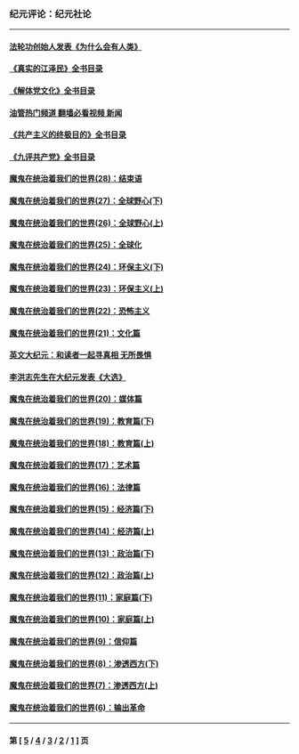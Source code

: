 ### 纪元评论：纪元社论
---
#### [法轮功创始人发表《为什么会有人类》](../../pages/nsc422/n13912117.md?03210330) 
#### [《真实的江泽民》全书目录](../../pages/nsc422/n13721399.md?03210330) 
#### [《解体党文化》全书目录](../../pages/nsc422/n13721157.md?03210330) 
#### [油管热门频道 翻墙必看视频 新闻](ok?03210330)
#### [《共产主义的终极目的》全书目录](../../pages/nsc422/n13721048.md?03210330) 
#### [《九评共产党》全书目录](../../pages/nsc422/n13708085.md?03210330) 
#### [魔鬼在统治着我们的世界(28)：结束语](../../pages/nsc422/n10936246.md?03210330) 
#### [魔鬼在统治着我们的世界(27)：全球野心(下)](../../pages/nsc422/n10928319.md?03210330) 
#### [魔鬼在统治着我们的世界(26)：全球野心(上)](../../pages/nsc422/n10900318.md?03210330) 
#### [魔鬼在统治着我们的世界(25)：全球化](../../pages/nsc422/n10788205.md?03210330) 
#### [魔鬼在统治着我们的世界(24)：环保主义(下)](../../pages/nsc422/n10695307.md?03210330) 
#### [魔鬼在统治着我们的世界(23)：环保主义(上)](../../pages/nsc422/n10688613.md?03210330) 
#### [魔鬼在统治着我们的世界(22)：恐怖主义](../../pages/nsc422/n10614727.md?03210330) 
#### [魔鬼在统治着我们的世界(21)：文化篇](../../pages/nsc422/n10597706.md?03210330) 
#### [英文大纪元：和读者一起寻真相 无所畏惧](../../pages/nsc422/n12542027.md?03210330) 
#### [李洪志先生在大纪元发表《大选》](../../pages/nsc422/n12534746.md?03210330) 
#### [魔鬼在统治着我们的世界(20)：媒体篇](../../pages/nsc422/n10586579.md?03210330) 
#### [魔鬼在统治着我们的世界(19)：教育篇(下)](../../pages/nsc422/n10564808.md?03210330) 
#### [魔鬼在统治着我们的世界(18)：教育篇(上)](../../pages/nsc422/n10526970.md?03210330) 
#### [魔鬼在统治着我们的世界(17)：艺术篇](../../pages/nsc422/n10499093.md?03210330) 
#### [魔鬼在统治着我们的世界(16)：法律篇](../../pages/nsc422/n10485969.md?03210330) 
#### [魔鬼在统治着我们的世界(15)：经济篇(下)](../../pages/nsc422/n10469975.md?03210330) 
#### [魔鬼在统治着我们的世界(14)：经济篇(上)](../../pages/nsc422/n10457370.md?03210330) 
#### [魔鬼在统治着我们的世界(13)：政治篇(下)](../../pages/nsc422/n10448270.md?03210330) 
#### [魔鬼在统治着我们的世界(12)：政治篇(上)](../../pages/nsc422/n10444576.md?03210330) 
#### [魔鬼在统治着我们的世界(11)：家庭篇(下)](../../pages/nsc422/n10440961.md?03210330) 
#### [魔鬼在统治着我们的世界(10)：家庭篇(上)](../../pages/nsc422/n10435448.md?03210330) 
#### [魔鬼在统治着我们的世界(9)：信仰篇](../../pages/nsc422/n10432159.md?03210330) 
#### [魔鬼在统治着我们的世界(8)：渗透西方(下)](../../pages/nsc422/n10429603.md?03210330) 
#### [魔鬼在统治着我们的世界(7)：渗透西方(上)](../../pages/nsc422/n10426013.md?03210330) 
#### [魔鬼在统治着我们的世界(6)：输出革命](../../pages/nsc422/n10421536.md?03210330) 

---
#### 第 [ [5](./5.md?03210330) / [4](./4.md?03210330) / [3](./3.md?03210330) / [2](./2.md?03210330) / [1](./1.md?03210330) ] 页
